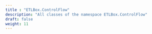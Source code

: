 ```yaml
---
title : "ETLBox.ControlFlow"
description: "All classes of the namespace ETLBox.ControlFlow"
draft: false
weight: 11
---
```

